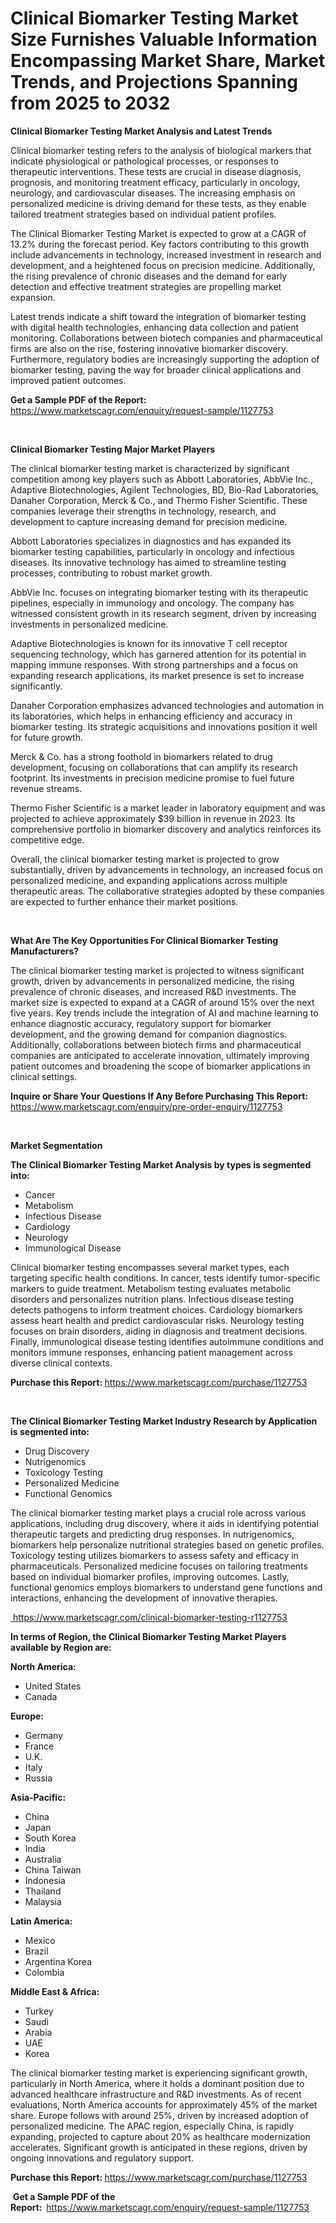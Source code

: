 <p><h1>Clinical Biomarker Testing Market Size Furnishes Valuable Information Encompassing Market Share, Market Trends, and Projections Spanning from 2025 to 2032</h1></p><p><strong>Clinical Biomarker Testing Market Analysis and Latest Trends</strong></p>
<p><p>Clinical biomarker testing refers to the analysis of biological markers that indicate physiological or pathological processes, or responses to therapeutic interventions. These tests are crucial in disease diagnosis, prognosis, and monitoring treatment efficacy, particularly in oncology, neurology, and cardiovascular diseases. The increasing emphasis on personalized medicine is driving demand for these tests, as they enable tailored treatment strategies based on individual patient profiles.</p><p>The Clinical Biomarker Testing Market is expected to grow at a CAGR of 13.2% during the forecast period. Key factors contributing to this growth include advancements in technology, increased investment in research and development, and a heightened focus on precision medicine. Additionally, the rising prevalence of chronic diseases and the demand for early detection and effective treatment strategies are propelling market expansion.</p><p>Latest trends indicate a shift toward the integration of biomarker testing with digital health technologies, enhancing data collection and patient monitoring. Collaborations between biotech companies and pharmaceutical firms are also on the rise, fostering innovative biomarker discovery. Furthermore, regulatory bodies are increasingly supporting the adoption of biomarker testing, paving the way for broader clinical applications and improved patient outcomes.</p></p>
<p><strong>Get a Sample PDF of the Report:&nbsp;</strong> <a href="https://www.marketscagr.com/enquiry/request-sample/1127753?utm_campaign=2198&utm_medium=2&utm_source=Github&utm_content=ia&utm_term=17042025&utm_id=clinical-biomarker-testing">https://www.marketscagr.com/enquiry/request-sample/1127753</a></p>
<p>&nbsp;</p>
<p><strong>Clinical Biomarker Testing Major Market Players</strong></p>
<p><p>The clinical biomarker testing market is characterized by significant competition among key players such as Abbott Laboratories, AbbVie Inc., Adaptive Biotechnologies, Agilent Technologies, BD, Bio-Rad Laboratories, Danaher Corporation, Merck & Co., and Thermo Fisher Scientific. These companies leverage their strengths in technology, research, and development to capture increasing demand for precision medicine.</p><p>Abbott Laboratories specializes in diagnostics and has expanded its biomarker testing capabilities, particularly in oncology and infectious diseases. Its innovative technology has aimed to streamline testing processes, contributing to robust market growth.</p><p>AbbVie Inc. focuses on integrating biomarker testing with its therapeutic pipelines, especially in immunology and oncology. The company has witnessed consistent growth in its research segment, driven by increasing investments in personalized medicine.</p><p>Adaptive Biotechnologies is known for its innovative T cell receptor sequencing technology, which has garnered attention for its potential in mapping immune responses. With strong partnerships and a focus on expanding research applications, its market presence is set to increase significantly.</p><p>Danaher Corporation emphasizes advanced technologies and automation in its laboratories, which helps in enhancing efficiency and accuracy in biomarker testing. Its strategic acquisitions and innovations position it well for future growth.</p><p>Merck & Co. has a strong foothold in biomarkers related to drug development, focusing on collaborations that can amplify its research footprint. Its investments in precision medicine promise to fuel future revenue streams.</p><p>Thermo Fisher Scientific is a market leader in laboratory equipment and was projected to achieve approximately $39 billion in revenue in 2023. Its comprehensive portfolio in biomarker discovery and analytics reinforces its competitive edge.</p><p>Overall, the clinical biomarker testing market is projected to grow substantially, driven by advancements in technology, an increased focus on personalized medicine, and expanding applications across multiple therapeutic areas. The collaborative strategies adopted by these companies are expected to further enhance their market positions.</p></p>
<p>&nbsp;</p>
<p><strong>What Are The Key Opportunities For Clinical Biomarker Testing Manufacturers?</strong></p>
<p><p>The clinical biomarker testing market is projected to witness significant growth, driven by advancements in personalized medicine, the rising prevalence of chronic diseases, and increased R&D investments. The market size is expected to expand at a CAGR of around 15% over the next five years. Key trends include the integration of AI and machine learning to enhance diagnostic accuracy, regulatory support for biomarker development, and the growing demand for companion diagnostics. Additionally, collaborations between biotech firms and pharmaceutical companies are anticipated to accelerate innovation, ultimately improving patient outcomes and broadening the scope of biomarker applications in clinical settings.</p></p>
<p><strong>Inquire or Share Your Questions If Any Before Purchasing This Report:</strong> <a href="https://www.marketscagr.com/enquiry/pre-order-enquiry/1127753?utm_campaign=2198&utm_medium=2&utm_source=Github&utm_content=ia&utm_term=17042025&utm_id=clinical-biomarker-testing">https://www.marketscagr.com/enquiry/pre-order-enquiry/1127753</a></p>
<p>&nbsp;</p>
<p><strong>Market Segmentation</strong></p>
<p><strong>The Clinical Biomarker Testing Market Analysis by types is segmented into:</strong></p>
<p><ul><li>Cancer</li><li>Metabolism</li><li>Infectious Disease</li><li>Cardiology</li><li>Neurology</li><li>Immunological Disease</li></ul></p>
<p><p>Clinical biomarker testing encompasses several market types, each targeting specific health conditions. In cancer, tests identify tumor-specific markers to guide treatment. Metabolism testing evaluates metabolic disorders and personalizes nutrition plans. Infectious disease testing detects pathogens to inform treatment choices. Cardiology biomarkers assess heart health and predict cardiovascular risks. Neurology testing focuses on brain disorders, aiding in diagnosis and treatment decisions. Finally, immunological disease testing identifies autoimmune conditions and monitors immune responses, enhancing patient management across diverse clinical contexts.</p></p>
<p><strong>Purchase this Report:&nbsp;</strong><a href="https://www.marketscagr.com/purchase/1127753?utm_campaign=2198&utm_medium=2&utm_source=Github&utm_content=ia&utm_term=17042025&utm_id=clinical-biomarker-testing">https://www.marketscagr.com/purchase/1127753</a></p>
<p>&nbsp;</p>
<p><strong>The Clinical Biomarker Testing Market Industry Research by Application is segmented into:</strong></p>
<p><ul><li>Drug Discovery</li><li>Nutrigenomics</li><li>Toxicology Testing</li><li>Personalized Medicine</li><li>Functional Genomics</li></ul></p>
<p><p>The clinical biomarker testing market plays a crucial role across various applications, including drug discovery, where it aids in identifying potential therapeutic targets and predicting drug responses. In nutrigenomics, biomarkers help personalize nutritional strategies based on genetic profiles. Toxicology testing utilizes biomarkers to assess safety and efficacy in pharmaceuticals. Personalized medicine focuses on tailoring treatments based on individual biomarker profiles, improving outcomes. Lastly, functional genomics employs biomarkers to understand gene functions and interactions, enhancing the development of innovative therapies.</p></p>
<p><a href="https://www.marketscagr.com/clinical-biomarker-testing-r1127753?utm_campaign=2198&utm_medium=2&utm_source=Github&utm_content=ia&utm_term=17042025&utm_id=clinical-biomarker-testing">&nbsp;https://www.marketscagr.com/clinical-biomarker-testing-r1127753</a></p>
<p><strong>In terms of Region, the Clinical Biomarker Testing Market Players available by Region are:</strong></p>
<p>
    <p> <strong> North America: </strong>
        <ul>
            <li>United States</li>
            <li>Canada</li>
        </ul>
        </p> 
    <p> <strong> Europe: </strong>
        <ul>
            <li>Germany</li>
            <li>France</li>
            <li>U.K.</li>
            <li>Italy</li>
            <li>Russia</li>
        </ul>
        </p> 
    <p> <strong> Asia-Pacific: </strong>
        <ul>
            <li>China</li>
            <li>Japan</li>
            <li>South Korea</li>
            <li>India</li>
            <li>Australia</li>
            <li>China Taiwan</li>
            <li>Indonesia</li>
            <li>Thailand</li>
            <li>Malaysia</li>
        </ul>
        </p> 
    <p> <strong> Latin America: </strong>
        <ul>
            <li>Mexico</li>
            <li>Brazil</li>
            <li>Argentina Korea</li>
            <li>Colombia</li>
        </ul>
        </p> 
    <p> <strong> Middle East & Africa: </strong>
        <ul>
            <li>Turkey</li>
            <li>Saudi</li>
            <li>Arabia</li>
            <li>UAE</li>
            <li>Korea</li>
        </ul>
    </p>
    </p>
<p><p>The clinical biomarker testing market is experiencing significant growth, particularly in North America, where it holds a dominant position due to advanced healthcare infrastructure and R&D investments. As of recent evaluations, North America accounts for approximately 45% of the market share. Europe follows with around 25%, driven by increased adoption of personalized medicine. The APAC region, especially China, is rapidly expanding, projected to capture about 20% as healthcare modernization accelerates. Significant growth is anticipated in these regions, driven by ongoing innovations and regulatory support.</p></p>
<p><strong>Purchase this Report: </strong><a href="https://www.marketscagr.com/purchase/1127753?utm_campaign=2198&utm_medium=2&utm_source=Github&utm_content=ia&utm_term=17042025&utm_id=clinical-biomarker-testing">https://www.marketscagr.com/purchase/1127753</a></p>
<p>&nbsp;<strong>Get a Sample PDF of the Report:&nbsp;&nbsp;</strong><a href="https://www.marketscagr.com/enquiry/request-sample/1127753?utm_campaign=2198&utm_medium=2&utm_source=Github&utm_content=ia&utm_term=17042025&utm_id=clinical-biomarker-testing">https://www.marketscagr.com/enquiry/request-sample/1127753</a></p>
<p><strong></strong></p>
<p><p></p><p></p><p></p></p>